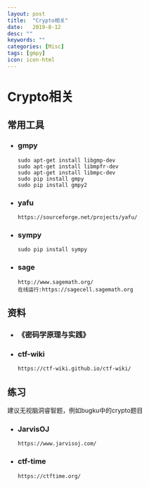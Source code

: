 ```yaml
---
layout: post
title:  "Crypto相关"
date:   2019-8-12
desc: ""
keywords: ""
categories: [Misc]
tags: [gmpy]
icon: icon-html
---
```


# Crypto相关

## 常用工具

- ### gmpy

  ```
  sudo apt-get install libgmp-dev
  sudo apt-get install libmpfr-dev
  sudo apt-get install libmpc-dev
  sudo pip install gmpy
  sudo pip install gmpy2
  ```

- ### yafu

  ```
  https://sourceforge.net/projects/yafu/
  ```

- ### sympy

  ```
  sudo pip install sympy
  ```

- ### sage

  ```
  http://www.sagemath.org/
  在线运行:https://sagecell.sagemath.org
  ```

  

## 资料

* ### 《密码学原理与实践》

* ### ctf-wiki

  ```
  https://ctf-wiki.github.io/ctf-wiki/
  ```

  

## 练习

建议无视脑洞睿智题，例如bugku中的crypto题目

  * ### JarvisOJ

    ```
    https://www.jarvisoj.com/
    ```

* ### ctf-time

  ```
  https://ctftime.org/
  ```

  